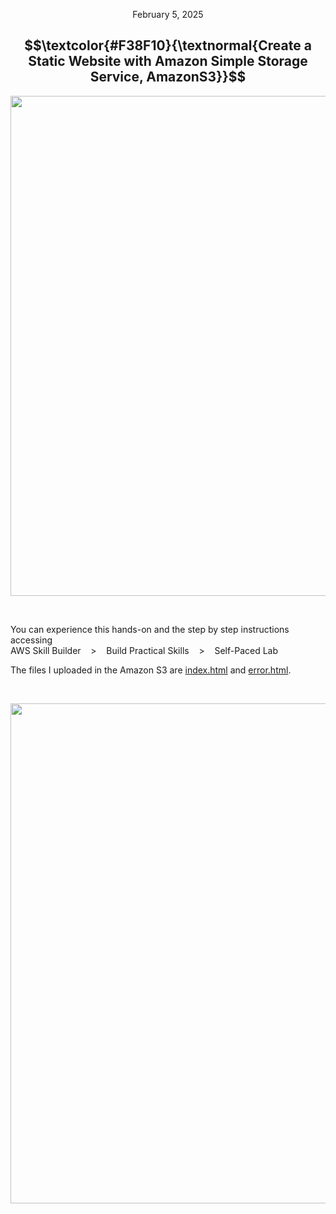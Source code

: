 <p align="center">February 5, 2025</p>

<h2 align="center">
  $$\textcolor{#F38F10}{\textnormal{Create a Static Website with Amazon Simple Storage Service, AmazonS3}}$$

</h2>

<p align="center">
  <img width="800px" src="https://github.com/RosanaFSS/AWS-Projects/blob/AWS-Training-and-Certification/004%20.%20Create%20a%20Static%20HTML%20Website%20with%20Amazon%20S3.gif">
</p>

<br>

<p>You can experience this hands-on and the step by step instructions accessing<br>
AWS Skill Builder &nbsp;&nbsp; > &nbsp;&nbsp; Build Practical Skills &nbsp;&nbsp; > &nbsp;&nbsp;  Self-Paced Lab<br>

The files I uploaded in the Amazon S3 are [index.html](https://github.com/RosanaFSS/AWS-Projects/blob/AWS-Training-and-Certification/004%20.%20Create%20a%20Static%20HTML%20Website%20with%20Amazon%20S3%2C%20index.html) and [error.html](https://github.com/RosanaFSS/AWS-Projects/blob/AWS-Training-and-Certification/004%20.%20Create%20a%20Static%20HTML%20Website%20with%20Amazon%20S3%2C%20error.html).</p>

<br>

<p align="center">
  <img width="800px" src="https://github.com/user-attachments/assets/f98cdb49-69d9-43bb-885b-1f5510d00ac5">
</p>
